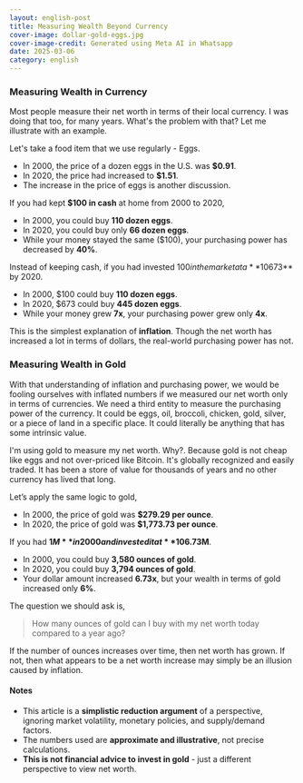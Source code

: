 ```yaml
---
layout: english-post
title: Measuring Wealth Beyond Currency
cover-image: dollar-gold-eggs.jpg
cover-image-credit: Generated using Meta AI in Whatsapp
date: 2025-03-06
category: english
---
```


### Measuring Wealth in Currency

Most people measure their net worth in terms of their local currency. I was doing that too, for many years. What's the problem with that? Let me illustrate with an example.

Let's take a food item that we use regularly - Eggs.

- In 2000, the price of a dozen eggs in the U.S. was **$0.91**.
- In 2020, the price had increased to **$1.51**.
- The increase in the price of eggs is another discussion.

If you had kept **$100 in cash** at home from 2000 to 2020,
- In 2000, you could buy **110 dozen eggs**.
- In 2020, you could buy only **66 dozen eggs**.
- While your money stayed the same ($100), your purchasing power has decreased by **40%**.

Instead of keeping cash, if you had invested $100 in the market at a **10% annual return**, it would have grown to **$673** by 2020.
- In 2000, $100 could buy **110 dozen eggs**.
- In 2020, $673 could buy **445 dozen eggs**.
- While your money grew **7x**, your purchasing power grew only **4x**.

This is the simplest explanation of **inflation**. Though the net worth has increased a lot in terms of dollars, the real-world purchasing power has not.

### Measuring Wealth in Gold

With that understanding of inflation and purchasing power, we would be fooling ourselves with inflated numbers if we measured our net worth only in terms of currencies. We need a third entity to measure the purchasing power of the currency. It could be eggs, oil, broccoli, chicken, gold, silver, or a piece of land in a specific place. It could literally be anything that has some intrinsic value.

I'm using gold to measure my net worth. Why?. Because gold is not cheap like eggs and not over-priced like Bitcoin. It's globally recognized and easily traded. It has been a store of value for thousands of years and no other currency has lived that long.

Let’s apply the same logic to gold,

- In 2000, the price of gold was **$279.29 per ounce**.
- In 2020, the price of gold was **$1,773.73 per ounce**.

If you had **$1M** in 2000 and invested it at **10% annual return**, by 2020, you’d have **$6.73M**.
- In 2000, you could buy **3,580 ounces of gold**.
- In 2020, you could buy **3,794 ounces of gold**.
- Your dollar amount increased **6.73x**, but your wealth in terms of gold increased only **6%**.

The question we should ask is,

> How many ounces of gold can I buy with my net worth today compared to a year ago?

If the number of ounces increases over time, then net worth has grown. If not, then what appears to be a net worth increase may simply be an illusion caused by inflation.

#### Notes

- This article is a **simplistic reduction argument** of a perspective, ignoring market volatility, monetary policies, and supply/demand factors.
- The numbers used are **approximate and illustrative**, not precise calculations.
- **This is not financial advice to invest in gold** - just a different perspective to view net worth.
